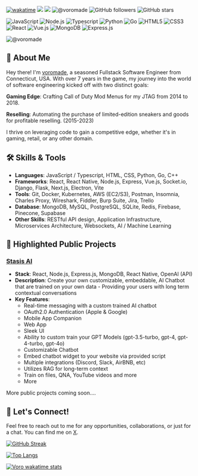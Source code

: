 [![wakatime](https://wakatime.com/badge/user/6cc5e79b-d43f-456f-8991-5f21bc14998e.svg)](https://wakatime.com/@6cc5e79b-d43f-456f-8991-5f21bc14998e)
![](https://dcbadge.vercel.app/api/shield/332981581792935946?style=flat&compact=true)
![](https://komarev.com/ghpvc/?username=voromade&color=green)
![@voromade](https://img.shields.io/twitter/follow/voromade)
![GitHub followers](https://img.shields.io/github/followers/voromade?style=flat&logo=github)
![GitHub stars](https://img.shields.io/github/stars/voromade?style=flat&logo=github)

<p>
  <img alt="JavaScript" src="https://img.shields.io/badge/-JavaScript-black?style=flat-square&logo=javascript&logoColor=0eff8e" />
  <img alt="Node.js" src="https://img.shields.io/badge/-Node.js-black?style=flat-square&logo=Node.js&logoColor=0eff8e" />
  <img alt="Typescript" src="https://img.shields.io/badge/-TypeScript-black?style=flat-square&logo=typescript&logoColor=0eff8e" />
  <img alt="Python" src="https://img.shields.io/badge/-Python-black?style=flat-square&logo=Python&logoColor=0eff8e" />
  <img alt="Go" src="https://img.shields.io/badge/-Go-black?style=flat-square&logo=go&logoColor=0eff8e" />
  <img alt="HTML5" src="https://img.shields.io/badge/-HTML5-black?style=flat-square&logo=html5&logoColor=0eff8e" />
  <img alt="CSS3" src="https://img.shields.io/badge/-CSS3-black?style=flat-square&logo=css3&logoColor=0eff8e" />
  <img alt="React" src="https://img.shields.io/badge/-React-black?style=flat-square&logo=react&logoColor=0eff8e" />
  <img alt="Vue.js" src="https://img.shields.io/badge/-Vue.js-black?style=flat-square&logo=vue.js&logoColor=0eff8e" />
  <img alt="MongoDB" src="https://img.shields.io/badge/-MongoDB-black?style=flat-square&logo=mongodb&logoColor=0eff8e" />
  <img alt="Express.js" src="https://img.shields.io/badge/-Express.js-black?style=flat-square&logo=express&logoColor=0eff8e" />
</p>

<!-- <img align="center" src="https://media.discordapp.net/attachments/1187784554338058323/1196501287978672250/banner.png?ex=65f87528&is=65e60028&hm=6ee24bf6e3a7e86b853849b721865b723aad39d31646bcc894f7dd6eb52090ec&=&format=webp&quality=lossless&width=777&height=102" /> -->

![@voromade](https://discord-readme-badge.vercel.app/api?id=332981581792935946)

## 👋 About Me

Hey there! I'm [voromade](https://devante.dev), a seasoned Fullstack Software Engineer from Connecticut, USA. With over 7 years in the game, my journey into the world of software engineering kicked off with two distinct goals:

**Gaming Edge**: Crafting Call of Duty Mod Menus for my JTAG from 2014 to 2018.

**Reselling**: Automating the purchase of limited-edition sneakers and goods for profitable reselling. (2015-2023)

I thrive on leveraging code to gain a competitive edge, whether it's in gaming, retail, or any other domain.

## 🛠 Skills & Tools

- **Languages**: JavaScript / Typescript, HTML, CSS, Python, Go, C++
- **Frameworks**: React, React Native, Node.js, Express, Vue.js, Socket.io, Django, Flask, Next.js, Electron, Vite
- **Tools**: Git, Docker, Kubernetes, AWS (EC2/S3), Postman, Insomnia, Charles Proxy, Wireshark, Fiddler, Burp Suite, Jira, Trello
- **Database**: MongoDB, MySQL, PostgreSQL, SQLite, Redis, Firebase, Pinecone, Supabase
- **Other Skills**: RESTful API design, Application Infrastructure, Microservices Architecture, Websockets, AI / Machine Learning

## 🌟 Highlighted Public Projects

### [Stasis AI](https://askzeus.gg)

- **Stack**: React, Node.js, Express.js, MongoDB, React Native, OpenAI (API)
- **Description**: Create your own customizable, embeddable, AI Chatbot that are trained on your own data - Providing your users with long term contextual conversations
- **Key Features**:
  - Real-time messaging with a custom trained AI chatbot
  - OAuth2.0 Authentication (Apple & Google)
  - Mobile App Companion
  - Web App
  - Sleek UI
  - Ability to custom train your GPT Models (gpt-3.5-turbo, gpt-4, gpt-4-turbo, gpt-4o)
  - Customizable Chatbot
  - Embed chatbot widget to your website via provided script
  - Multiple integrations (Discord, Slack, AirBNB, etc)
  - Utilizes RAG for long-term context
  - Train on files, QNA, YouTube videos and more
  * More

More public projects coming soon....

## 📣 Let's Connect!

Feel free to reach out to me for any opportunities, collaborations, or just for a chat. You can find me on [X](https://x.com/voromade).

[![GitHub Streak](https://streak-stats.demolab.com?user=voromade&theme=github-dark&border_radius=6&mode=daily)](https://git.io/streak-stats)

[![Top Langs](https://github-readme-stats.vercel.app/api/top-langs/?username=voromade&layout=compact&theme=onedark&bg_color=000000&text_color=0eff8e&title_color=0eff8e)](https://github.com/voromade/github-readme-stats)

[![Voro wakatime stats](https://github-readme-stats.vercel.app/api/wakatime?username=voromade&layout=compact&theme=onedark&bg_color=000000&text_color=0eff8e&title_color=0eff8e&range=last_30_days)](https://github.com/anuraghazra/github-readme-stats)

